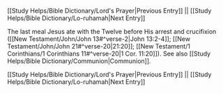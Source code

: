 [[Study Helps/Bible Dictionary/Lord's Prayer|Previous Entry]]  ||  [[Study Helps/Bible Dictionary/Lo-ruhamah|Next Entry]]

 The last meal Jesus ate with the Twelve before His arrest and crucifixion ([[New Testament/John/John 13#^verse-2|John 13:2-4]]; [[New Testament/John/John 21#^verse-20|21:20]]; [[New Testament/1 Corinthians/1 Corinthians 11#^verse-20|1 Cor. 11:20]]). See also [[Study Helps/Bible Dictionary/Communion|Communion]].

[[Study Helps/Bible Dictionary/Lord's Prayer|Previous Entry]]  ||  [[Study Helps/Bible Dictionary/Lo-ruhamah|Next Entry]]